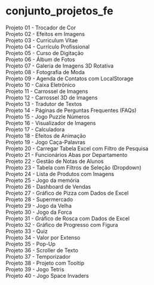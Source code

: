 # conjunto_projetos_fe

Projeto 01 - Trocador de Cor <br>
Projeto 02 - Efeitos em Imagens  <br>
Projeto 03 - Curriculum Vitae  <br>
Projeto 04 - Currículo Profissional  <br>
Projeto 05 - Curso de Digitação  <br>
Projeto 06 - Álbum de Fotos <br>
Projeto 07 - Galeria de Imagens 3D Rotativa  <br>
Projeto 08 - Fotografia de Moda  <br>
Projeto 09 - Agenda de Contatos com LocalStorage  <br>
Projeto 10 - Caixa Eletrônico  <br>
Projeto 11 - Carrossel de Imagens  <br>
Projeto 12 - Carrossel 3D de Imagens  <br>
Projeto 13 - Tradutor de Textos  <br>
Projeto 14 - Páginas de Perguntas Frequentes (FAQs)  <br>
Projeto 15 - Jogo Puzzle Números <br>
Projeto 16 - Visualizador de Imagens <br>
Projeto 17 - Calculadora <br>
Projeto 18 - Efeitos de Animação <br>
Projeto 19 - Jogo Caça-Palavras <br>
Projeto 20 - Carregar Tabela Excel com Filtro de Pesquisa <br>
Projeto 21 - Funcionários Abas por Departamento <br>
Projeto 22 - Gestão de Notas de Alunos <br>
Projeto 23 - Tabela com Filtros de Seleção (Dropdown) <br>
Projeto 24 - Lista de Produtos com Imagens <br>
Projeto 25 - Jogo da memória <br>
Projeto 26 - Dashboard de Vendas <br>
Projeto 27 - Gráfico de Pizza com  Dados de Excel <br>
Projeto 28 - Supermercado <br>
Projeto 29 - Jogo da Velha <br>
Projeto 30 - Jogo da Forca <br>
Projeto 31 - Gráfico de Rosca com  Dados de Excel <br>
Projeto 32 - Gráfico de Progresso com Figura <br>
Projeto 33 - Quiz <br>
Projeto 34 - Valor por Extenso <br>
Projeto 35 - Pop-Up <br>
Projeto 36 - Scroller de Texto <br>
Projeto 37 - Temporizador <br>
Projeto 38 - Projeto com Tooltip <br>
Projeto 39 - Jogo Tetris <br>
Projeto 40 - Jogo Space Invaders <br>
